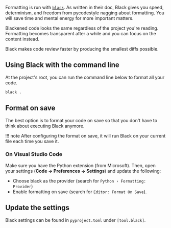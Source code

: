 Formatting is run with [`black`](https://github.com/psf/black). As written in their doc, Black gives you speed, determinism, and freedom from pycodestyle nagging about formatting. You will save time and mental energy for more important matters.

Blackened code looks the same regardless of the project you're reading. Formatting becomes transparent after a while and you can focus on the content instead.

Black makes code review faster by producing the smallest diffs possible.

## Using Black with the command line

At the project's root, you can run the command line below to format all your code.
```bash
black .
```

## Format on save
The best option is to format your code on save so that you don't have to think about executing Black anymore.

!!! note
    After configuring the format on save, it will run Black on your current file each time you save it.

### On Visual Studio Code
Make sure you have the Python extension (from Microsoft). Then, open your settings (__Code -> Preferences -> Settings__) and update the following:

- Choose black as the provider (search for `Python › Formatting: Provider`)
- Enable formatting on save (search for `Editor: Format On Save`).

## Update the settings

Black settings can be found in `pyproject.toml` under `[tool.black]`.
